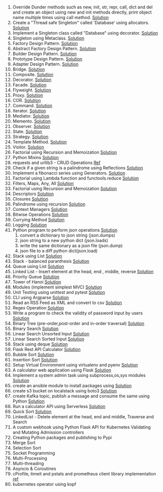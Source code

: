 1. Override Dunder methods such as new, init, str, repr, call, dict and del and create an object using new and init methods directly, print object name multiple times using call method. 
[Solution](creational-design-patterns/dunder_methods.py)
2. Create a "Thread safe Singleton" called 'Database' using allocators. [Solution](creational-design-patterns/singleton_allocator.py)
3. Implement a Singleton class called "Database" using decorator.  [Solution](creational-design-patterns/singleton_decorator.py)
4. Singleton using Metaclass.  [Solution](creational-design-patterns/singleton_metaclass.py)
5. Factory Design Pattern.  [Solution](creational-design-patterns/factory.py)
6. Abstract Factory Design Pattern.   [Solution](creational-design-patterns/abstract_factory.py)
7. Builder Design Pattern.   [Solution](creational-design-patterns/builder.py)
8. Prototype Design Pattern.   [Solution](creational-design-patterns/prototype.py)
9. Adapter Design Pattern.   [Solution](structural-design-patterns/adaptor.py)
10. Bridge.   [Solution](structural-design-patterns/bridge.py)
11. Composite.   [Solution](structural-design-patterns/composite.py)
12. Decorator.   [Solution](structural-design-patterns/decorator.py)
13. Facade.   [Solution](structural-design-patterns/facade.py)
14. Flyweight.   [Solution](structural-design-patterns/flyweight.py)
15. Proxy.   [Solution](structural-design-patterns/proxy.py)
16. COR.   [Solution](structural-design-patterns/cor.py)
17. Command.   [Solution](structural-design-patterns/command.py)
18. Iterator.   [Solution](structural-design-patterns/iterator.py)
19. Mediator.   [Solution](structural-design-patterns/mediator.py)
20. Memento.   [Solution](structural-design-patterns/memento.py)
21. Observer.   [Solution](structural-design-patterns/observer.py)
22. State.   [Solution](structural-design-patterns/state.py)
23. Strategy.   [Solution](structural-design-patterns/strategy.py)
24. Template Method.   [Solution](structural-design-patterns/template-method.py)
25. Visitor.   [Solution](structural-design-patterns/visitor.py)
26. Factorial using Recursion and Memoization [Solution](factorial/factorial_memoization.py)
27. Python Mixins [Solution](misc/mixin.py)
28. requests and urllib3 - CRUD Operations [Ref](https://dummyjson.com/products/add)
29. Check if a given string is a palindrome using Reflections [Solution](palindrome/palindrome-reflections.py)
30. Implement a fibonacci series using Generators. [Solution](fibonacci/fibonacci_generators.py)
31. Factorial using Lambda function and functools.reduce [Solution](factorial/factorial_lambda_functools.py)
32. Filters, Maps, Any, All [Solution](misc/functional_programming.py)
33. Factorial using Recursion and Memoization [Solution](factorial/factorial_memoization.py)
34. Descriptors [Solution](misc/descriptor.py)
35. Closures [Solution](misc/closures.py)
36. Palindrome using recursion [Solution](palindrome/palindrome-recursion.py) 
37. Context Managers [Solution](misc/context-manager.py)
38. Bitwise Operations [Solution](misc/bitwise.py) 
39. Currying Method [Solution](misc/currying_timeconversion.py)
40. Logging [Solution](misc/logger.py)
41. Python program to perform json operations [Solution](misc/json_operations.py)
    1. convert a dictionary to json string (json.dumps)
    1. json string to a new python dict (json.loads)
    1. write the same dictionary as a json file (json.dump)
    1. json file to a diff python dict(json.load)
42. Stack using List   [Solution](data-structures/stack_using_list.py)
43. Stack - balanced paranthesis [Solution](data-structures/stack_balanced_paranthesis.py)
44. Queue using List [Solution](data-structures/queue_using_list.py)
45. Linked List - Insert element at the head, end , middle, reverse [Solution](data-structures/linked_list.py)
46. Priority Queue [Solution](data-structures/priority_queue.py)
47. Tower of Hanoi [Solution](data-structures/tower_of_hanoi.py)
48. Modules (implement simplest MVC) [Solution](/mvc)
49. Unit Testing using unittest and pytest [Solution](/testing)
50. CLI using Argparse [Solution](misc/mcms.py)
51. Read an RSS Feed as XML and convert to csv [Solution](misc/rss_feed_xml.py)
52. Regex Operation [Solution](misc/regex.py)
53. Write a program to check the validity of password input by users [Solution](misc/pass_validation.py)
54. Binary Tree (pre-order,post-order and in-order traversal) [Solution](data-structures/binary_tree.py)
55. Binary Search [Solution](python/algorithms/binary-search.py) 
56. Linear Search Unsorted Input [Solution](algorithms/linear_search_unsorted.py)
57. Linear Search Sorted Input [Solution](algorithms/linear_search_sorted.py)
58. Stack using deque [Solution](python/data-structures/stack_using_deque.py)
59. Flask Rest API Calculator [Solution](rest-api/calculator.py)
60. Bubble Sort [Solution](algorithms/bubble_sort.py)
61. Insertion Sort [Solution](algorithms/insertion_sort.py)
62. Setup Virtual Environment using virtualenv and pyenv [Solution](setups/README.md)
63. A calculator web application using Flask [Solution](python/webapp/app.py)
64. Implement a system admin task using subprocess,os,sys modules [Solution](sysadmin/sysadmin.py)
65. create an ansible module to install packages using [Solution](ansible/package.yml)
66. create s3 bucket on localstack using boto3 [Solution](localstack/create_s3_buckets_boto3.py)
67. create Kafka topic, publish a message and consume the same using Python [Solution](devops/kafka_prod_cons.py)
68. Run a calculator API  using Serverless [Solution](serverless/serverless_framework)
69. Quick Sort [Solution](algorithms/quick_sort.py)
70. LinkedList - Delete element at the head, end and middle, Traverse and Search
71. A custom webhook using Python Flask API for Kubernetes Validating and Mutating Admission controllers
72. Creating Python packages and publishing to Pypi
73. Merge Sort
74. Selection Sort
75. Socket Programming 
76. Multi-Processing
77. Multi-threading 
78. Asyncio & Coroutines
79. cProfile, timeit and pstats and prometheus client library implementation [ref](https://matthewzhaocc.com/building-a-custom-prometheus-exporter-in-python-6491d4cdcef3)
80. kubernetes operator using kopf

